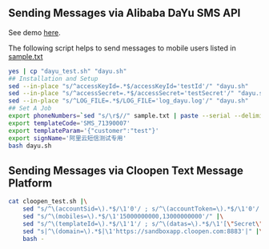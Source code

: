 
## Sending Messages via Alibaba DaYu SMS API 

See demo [here](./TEST.md#alibaba-dayu-sms-api).

The following script helps to send messages to mobile users listed in [sample.txt](./sample.txt)

```bash
yes | cp "dayu_test.sh" "dayu.sh"
## Installation and Setup
sed --in-place "s/^accessKeyId=.*$/accessKeyId='testId'/" "dayu.sh"
sed --in-place "s/^accessSecret=.*$/accessSecret='testSecret'/" "dayu.sh"
sed --in-place "s/^LOG_FILE=.*$/LOG_FILE='log_dayu.log'/" "dayu.sh"
## Set A Job 
export phoneNumbers=`sed "s/\r$//" sample.txt | paste --serial --delimiters=","`
export templateCode='SMS_71390007'
export templateParam='{"customer":"test"}'
export signName='阿里云短信测试专用'
bash dayu.sh
```

## Sending Messages via Cloopen Text Message Platform 

```bash
cat cloopen_test.sh |\
    sed "s/^\(accountSid=\).*$/\1'0'/ ; s/^\(accountToken=\).*$/\1'0'/ ; s/^\(appId=\).*$/\1'0'/" |\
    sed "s/^\(mobiles=\).*$/\1'15000000000,13000000000'/" |\
    sed "s/^\(templateId=\).*$/\1'1'/ ; s/^\(datas=\).*$/\1'[\"Secret\",\"2\"]'/" |\
    sed "s|^\(domain=\).*$|\1'https://sandboxapp.cloopen.com:8883'|" |\
    bash -
```
 

